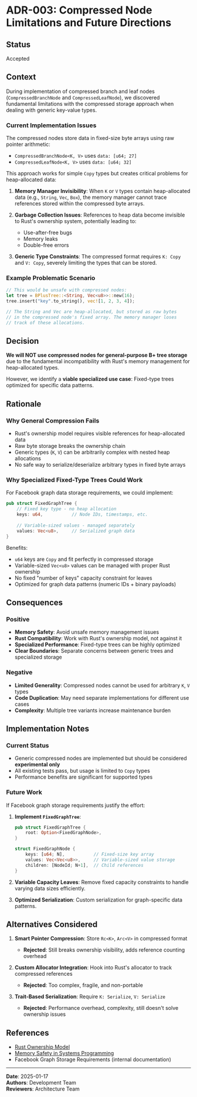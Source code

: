 # ADR-003: Compressed Node Limitations and Future Directions

## Status
Accepted

## Context

During implementation of compressed branch and leaf nodes (`CompressedBranchNode` and `CompressedLeafNode`), we discovered fundamental limitations with the compressed storage approach when dealing with generic key-value types.

### Current Implementation Issues

The compressed nodes store data in fixed-size byte arrays using raw pointer arithmetic:
- `CompressedBranchNode<K, V>` uses `data: [u64; 27]` 
- `CompressedLeafNode<K, V>` uses `data: [u64; 32]`

This approach works for simple `Copy` types but creates critical problems for heap-allocated data:

1. **Memory Manager Invisibility**: When `K` or `V` types contain heap-allocated data (e.g., `String`, `Vec`, `Box`), the memory manager cannot trace references stored within the compressed byte arrays.

2. **Garbage Collection Issues**: References to heap data become invisible to Rust's ownership system, potentially leading to:
   - Use-after-free bugs
   - Memory leaks
   - Double-free errors

3. **Generic Type Constraints**: The compressed format requires `K: Copy` and `V: Copy`, severely limiting the types that can be stored.

### Example Problematic Scenario

```rust
// This would be unsafe with compressed nodes:
let tree = BPlusTree::<String, Vec<u8>>::new(16);
tree.insert("key".to_string(), vec![1, 2, 3, 4]);

// The String and Vec are heap-allocated, but stored as raw bytes
// in the compressed node's fixed array. The memory manager loses
// track of these allocations.
```

## Decision

**We will NOT use compressed nodes for general-purpose B+ tree storage** due to the fundamental incompatibility with Rust's memory management for heap-allocated types.

However, we identify a **viable specialized use case**: Fixed-type trees optimized for specific data patterns.

## Rationale

### Why General Compression Fails
- Rust's ownership model requires visible references for heap-allocated data
- Raw byte storage breaks the ownership chain
- Generic types (`K`, `V`) can be arbitrarily complex with nested heap allocations
- No safe way to serialize/deserialize arbitrary types in fixed byte arrays

### Why Specialized Fixed-Type Trees Could Work

For Facebook graph data storage requirements, we could implement:

```rust
pub struct FixedGraphTree {
    // Fixed key type - no heap allocation
    keys: u64,           // Node IDs, timestamps, etc.
    
    // Variable-sized values - managed separately
    values: Vec<u8>,     // Serialized graph data
}
```

Benefits:
- `u64` keys are `Copy` and fit perfectly in compressed storage
- Variable-sized `Vec<u8>` values can be managed with proper Rust ownership
- No fixed "number of keys" capacity constraint for leaves
- Optimized for graph data patterns (numeric IDs + binary payloads)

## Consequences

### Positive
- **Memory Safety**: Avoid unsafe memory management issues
- **Rust Compatibility**: Work with Rust's ownership model, not against it
- **Specialized Performance**: Fixed-type trees can be highly optimized
- **Clear Boundaries**: Separate concerns between generic trees and specialized storage

### Negative
- **Limited Generality**: Compressed nodes cannot be used for arbitrary `K`, `V` types
- **Code Duplication**: May need separate implementations for different use cases
- **Complexity**: Multiple tree variants increase maintenance burden

## Implementation Notes

### Current Status
- Generic compressed nodes are implemented but should be considered **experimental only**
- All existing tests pass, but usage is limited to `Copy` types
- Performance benefits are significant for supported types

### Future Work
If Facebook graph storage requirements justify the effort:

1. **Implement `FixedGraphTree`**:
   ```rust
   pub struct FixedGraphTree {
       root: Option<FixedGraphNode>,
   }
   
   struct FixedGraphNode {
       keys: [u64; N],           // Fixed-size key array
       values: Vec<Vec<u8>>,     // Variable-sized value storage
       children: [NodeId; N+1],  // Child references
   }
   ```

2. **Variable Capacity Leaves**: Remove fixed capacity constraints to handle varying data sizes efficiently.

3. **Optimized Serialization**: Custom serialization for graph-specific data patterns.

## Alternatives Considered

1. **Smart Pointer Compression**: Store `Rc<K>`, `Arc<V>` in compressed format
   - **Rejected**: Still breaks ownership visibility, adds reference counting overhead

2. **Custom Allocator Integration**: Hook into Rust's allocator to track compressed references
   - **Rejected**: Too complex, fragile, and non-portable

3. **Trait-Based Serialization**: Require `K: Serialize`, `V: Serialize`
   - **Rejected**: Performance overhead, complexity, still doesn't solve ownership issues

## References
- [Rust Ownership Model](https://doc.rust-lang.org/book/ch04-00-understanding-ownership.html)
- [Memory Safety in Systems Programming](https://www.memorysafety.org/)
- Facebook Graph Storage Requirements (internal documentation)

---

**Date**: 2025-01-17  
**Authors**: Development Team  
**Reviewers**: Architecture Team
